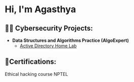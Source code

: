 <h1>Hi, I'm Agasthya <br/>
<h2>👨‍💻 Cybersecurity Projects:</h2>

- <b>Data Structures and Algorithms Practice (AlgoExpert)</b>
  - [Active Directory Home Lab](https://github.com/)

<h2>📄Certifications:</h2>
Ethical hacking course NPTEL
